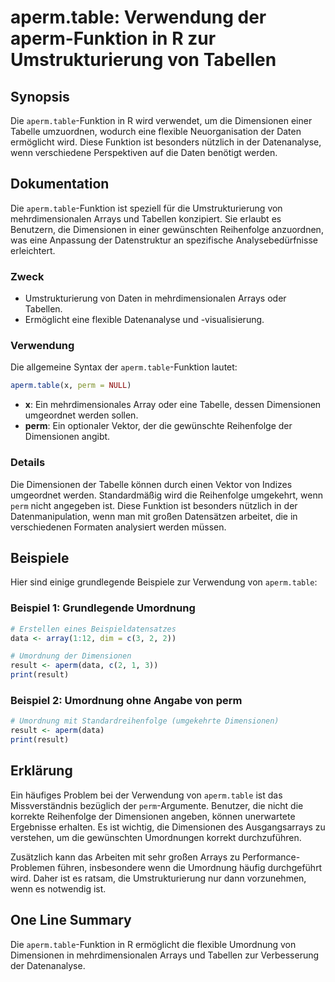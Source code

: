 <!--
Meta Description: # aperm.table: Verwendung der aperm-Funktion in R zur Umstrukturierung von Tabellen ## Synopsis Die `aperm.table`-Funktion in R wird verwendet, um die...
Meta Keywords: die, der, aperm, dimensionen, table
-->

# aperm.table: Verwendung der aperm-Funktion in R zur Umstrukturierung von Tabellen

## Synopsis
Die `aperm.table`-Funktion in R wird verwendet, um die Dimensionen einer Tabelle umzuordnen, wodurch eine flexible Neuorganisation der Daten ermöglicht wird. Diese Funktion ist besonders nützlich in der Datenanalyse, wenn verschiedene Perspektiven auf die Daten benötigt werden.

## Dokumentation
Die `aperm.table`-Funktion ist speziell für die Umstrukturierung von mehrdimensionalen Arrays und Tabellen konzipiert. Sie erlaubt es Benutzern, die Dimensionen in einer gewünschten Reihenfolge anzuordnen, was eine Anpassung der Datenstruktur an spezifische Analysebedürfnisse erleichtert.

### Zweck
- Umstrukturierung von Daten in mehrdimensionalen Arrays oder Tabellen.
- Ermöglicht eine flexible Datenanalyse und -visualisierung.

### Verwendung
Die allgemeine Syntax der `aperm.table`-Funktion lautet:

```R
aperm.table(x, perm = NULL)
```

- **x**: Ein mehrdimensionales Array oder eine Tabelle, dessen Dimensionen umgeordnet werden sollen.
- **perm**: Ein optionaler Vektor, der die gewünschte Reihenfolge der Dimensionen angibt.

### Details
Die Dimensionen der Tabelle können durch einen Vektor von Indizes umgeordnet werden. Standardmäßig wird die Reihenfolge umgekehrt, wenn `perm` nicht angegeben ist. Diese Funktion ist besonders nützlich in der Datenmanipulation, wenn man mit großen Datensätzen arbeitet, die in verschiedenen Formaten analysiert werden müssen.

## Beispiele
Hier sind einige grundlegende Beispiele zur Verwendung von `aperm.table`:

### Beispiel 1: Grundlegende Umordnung
```R
# Erstellen eines Beispieldatensatzes
data <- array(1:12, dim = c(3, 2, 2))

# Umordnung der Dimensionen
result <- aperm(data, c(2, 1, 3))
print(result)
```

### Beispiel 2: Umordnung ohne Angabe von perm
```R
# Umordnung mit Standardreihenfolge (umgekehrte Dimensionen)
result <- aperm(data)
print(result)
```

## Erklärung
Ein häufiges Problem bei der Verwendung von `aperm.table` ist das Missverständnis bezüglich der `perm`-Argumente. Benutzer, die nicht die korrekte Reihenfolge der Dimensionen angeben, können unerwartete Ergebnisse erhalten. Es ist wichtig, die Dimensionen des Ausgangsarrays zu verstehen, um die gewünschten Umordnungen korrekt durchzuführen.

Zusätzlich kann das Arbeiten mit sehr großen Arrays zu Performance-Problemen führen, insbesondere wenn die Umordnung häufig durchgeführt wird. Daher ist es ratsam, die Umstrukturierung nur dann vorzunehmen, wenn es notwendig ist.

## One Line Summary
Die `aperm.table`-Funktion in R ermöglicht die flexible Umordnung von Dimensionen in mehrdimensionalen Arrays und Tabellen zur Verbesserung der Datenanalyse.
